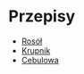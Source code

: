 # Przepisy

- [Rosół](/recipes/rosol.md)
- [Krupnik](/recipes/krupnik.md)
- [Cebulowa](/recipes/cebulowa.md)
